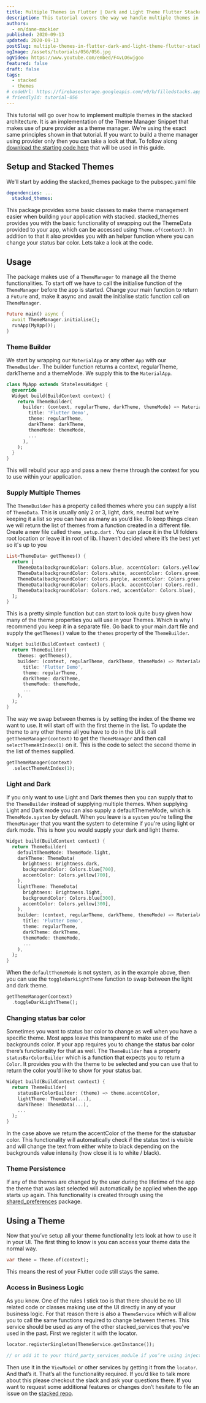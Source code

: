 ```yaml
---
title: Multiple Themes in Flutter | Dark and Light Theme Flutter Stacked
description: This tutorial covers the way we handle multiple themes in Flutter using stacked architecture.
authors:
  - en/dane-mackier
published: 2020-09-13
updated: 2020-09-13
postSlug: multiple-themes-in-flutter-dark-and-light-theme-flutter-stacked
ogImage: /assets/tutorials/056/056.jpg
ogVideo: https://www.youtube.com/embed/F4vLO6wjgoo
featured: false
draft: false
tags:
  - stacked
  - themes
# codeUrl: https://firebasestorage.googleapis.com/v0/b/filledstacks.appspot.com/o/tutorials%2F056%2F056-starting.zip?alt=media&token=7b4ea964-dc93-43aa-95c2-f0f6f19f1dc0
# friendlyId: tutorial-056
---
```


This tutorial will go over how to implement multiple themes in the stacked architecture. It is an implementation of the Theme Manager Snippet that makes use of pure provider as a theme manager. We’re using the exact same principles shown in that tutorial. If you want to build a theme manager using provider only then you can take a look at that. To follow along [download the starting code here](https://firebasestorage.googleapis.com/v0/b/filledstacks.appspot.com/o/tutorials%2F056%2F056-starting.zip?alt=media&token=7b4ea964-dc93-43aa-95c2-f0f6f19f1dc0) that will be used in this guide.

## Setup and Stacked Themes

We’ll start by adding the stacked_themes package to the pubspec.yaml file

```yaml
dependencies: ...
  stacked_themes:
```

This package provides some basic classes to make theme management easier when building your application with stacked. stacked_themes provides you with the basic functionality of swapping out the ThemeData provided to your app, which can be accessed using `Theme.of(context)`. In addition to that it also provides you with an helper function where you can change your status bar color. Lets take a look at the code.

## Usage

The package makes use of a `ThemeManager` to manage all the theme functionalities. To start off we have to call the initialise function of the `ThemeManager` before the app is started. Change your main function to return a `Future` and, make it async and await the initialise static function call on `ThemeManager`.

```dart
Future main() async {
  await ThemeManager.initialise();
  runApp(MyApp());
}
```

### Theme Builder

We start by wrapping our `MaterialApp` or any other `App` with our `ThemeBuilder`. The builder function returns a context, regularTheme, darkTheme and a themeMode. We supply this to the `MaterialApp`.

```dart
class MyApp extends StatelessWidget {
  @override
  Widget build(BuildContext context) {
    return ThemeBuilder(
      builder: (context, regularTheme, darkTheme, themeMode) => MaterialApp(
        title: 'Flutter Demo',
        theme: regularTheme,
        darkTheme: darkTheme,
        themeMode: themeMode,
        ...
      ),
    );
  }
}
```

This will rebuild your app and pass a new theme through the context for you to use within your application.

### Supply Multiple Themes

The `ThemeBuilder` has a property called themes where you can supply a list of `ThemeData`. This is usually only 2 or 3, light, dark, neutral but we’re keeping it a list so you can have as many as you’d like. To keep things clean we will return the list of themes from a function created in a different file. Create a new file called `theme_setup.dart` . You can place it in the UI folders root location or leave it in root of lib. I haven’t decided where it’s the best yet so it's up to you

```dart
List<ThemeData> getThemes() {
  return [
    ThemeData(backgroundColor: Colors.blue, accentColor: Colors.yellow),
    ThemeData(backgroundColor: Colors.white, accentColor: Colors.green),
    ThemeData(backgroundColor: Colors.purple, accentColor: Colors.green),
    ThemeData(backgroundColor: Colors.black, accentColor: Colors.red),
    ThemeData(backgroundColor: Colors.red, accentColor: Colors.blue),
  ];
}
```

This is a pretty simple function but can start to look quite busy given how many of the theme properties you will use in your Themes. Which is why I recommend you keep it in a separate file. Go back to your main.dart file and supply the `getThemes()` value to the `themes` property of the `ThemeBuilder`.

```dart
Widget build(BuildContext context) {
  return ThemeBuilder(
    themes: getThemes(),
    builder: (context, regularTheme, darkTheme, themeMode) => MaterialApp(
      title: 'Flutter Demo',
      theme: regularTheme,
      darkTheme: darkTheme,
      themeMode: themeMode,
      ...
    ),
  );
}
```

The way we swap between themes is by setting the index of the theme we want to use. It will start off with the first theme in the list. To update the theme to any other theme all you have to do in the UI is call `getThemeManager(context)` to get the `ThemeManager` and then call `selectThemeAtIndex(1)` on it. This is the code to select the second theme in the list of themes supplied.

```dart
getThemeManager(context)
  .selectThemeAtIndex(1);
```

### Light and Dark

If you only want to use Light and Dark themes then you can supply that to the `ThemeBuilder` instead of supplying multiple themes. When supplying Light and Dark mode you can also supply a defaultThemeMode, which is `ThemeMode.system` by default. When you leave is a `system` you're telling the `ThemeManager` that you want the system to determine if you're using light or dark mode. This is how you would supply your dark and light theme.

```dart
Widget build(BuildContext context) {
  return ThemeBuilder(
    defaultThemeMode: ThemeMode.light,
    darkTheme: ThemeData(
      brightness: Brightness.dark,
      backgroundColor: Colors.blue[700],
      accentColor: Colors.yellow[700],
    ),
    lightTheme: ThemeData(
      brightness: Brightness.light,
      backgroundColor: Colors.blue[300],
      accentColor: Colors.yellow[300],
    ),
    builder: (context, regularTheme, darkTheme, themeMode) => MaterialApp(
      title: 'Flutter Demo',
      theme: regularTheme,
      darkTheme: darkTheme,
      themeMode: themeMode,
      ...
    ),
  );
}
```

When the `defaultThemeMode` is not system, as in the example above, then you can use the `toggleDarkLightTheme` function to swap between the light and dark theme.

```dart
getThemeManager(context)
  .toggleDarkLightTheme();
```

### Changing status bar color

Sometimes you want to status bar color to change as well when you have a specific theme. Most apps leave this transparent to make use of the backgrounds color. If your app requires you to change the status bar color there’s functionality for that as well. The `ThemeBuilder` has a property `statusBarColorBuilder` which is a function that expects you to return a `Color`. It provides you with the theme to be selected and you can use that to return the color you’d like to show for your status bar.

```dart
Widget build(BuildContext context) {
  return ThemeBuilder(
    statusBarColorBuilder: (theme) => theme.accentColor,
    lightTheme: ThemeData(...),
    darkTheme: ThemeData(...),
    ...
  );
}
```

In the case above we return the accentColor of the theme for the statusbar color. This functionality will automatically check if the status text is visible and will change the text from either white to black depending on the backgrounds value intensity (how close it is to white / black).

### Theme Persistence

If any of the themes are changed by the user during the lifetime of the app the theme that was last selected will automatically be applied when the app starts up again. This functionality is created through using the [shared_preferences](https://pub.dev/packages/shared_preferences) package.

## Using a Theme

Now that you’ve setup all your theme functionality lets look at how to use it in your UI. The first thing to know is you can access your theme data the normal way.

```dart
var theme = Theme.of(context);
```

This means the rest of your Flutter code still stays the same.

### Access in Business Logic

As you know. One of the rules I stick too is that there should be no UI related code or classes making use of the UI directly in any of your business logic. For that reason there is also a `ThemeService` which will allow you to call the same functions required to change between themes. This service should be used as any of the other stacked_services that you’ve used in the past. First we register it with the locator.

```dart
locator.registerSingleton(ThemeService.getInstance());

// or add it to your third_party_services_module if you’re using injectable
```

Then use it in the `ViewModel` or other services by getting it from the `locator`. And that’s it. That’s all the functionality required. If you’d like to talk more about this please checkout the slack and ask your questions there. If you want to request some additional features or changes don’t hesitate to file an issue on the [stacked repo](https://github.com/FilledStacks/stacked).
